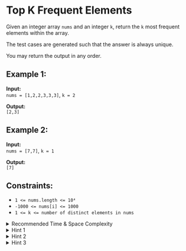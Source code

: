# Top K Frequent Elements

Given an integer array `nums` and an integer `k`, return the `k` most frequent elements within the array.

The test cases are generated such that the answer is always unique.

You may return the output in any order.

## Example 1:

**Input:**  
`nums = [1,2,2,3,3,3]`, `k = 2`

**Output:**  
`[2,3]`

## Example 2:

**Input:**  
`nums = [7,7]`, `k = 1`

**Output:**  
`[7]`

## Constraints:

- `1 <= nums.length <= 10⁴`
- `-1000 <= nums[i] <= 1000`
- `1 <= k <= number of distinct elements in nums`

<details>
<summary>Recommended Time & Space Complexity</summary>

You should aim for a solution with **O(n)** time and **O(n)** space, where `n` is the size of the input array.

</details>

<details>
<summary>Hint 1</summary>

A naive solution would be to count the frequency of each number and then sort the array based on each element’s frequency. After that, we would select the top `k` frequent elements. This would be an **O(n log n)** solution. Though this solution is acceptable, can you think of a better way?

</details>

<details>
<summary>Hint 2</summary>

Can you think of an algorithm which involves grouping numbers based on their frequency?

</details>

<details>
<summary>Hint 3</summary>

Use the **bucket sort** algorithm to create `n` buckets, grouping numbers based on their frequencies from `1` to `n`. Then, pick the top `k` numbers from the buckets, starting from `n` down to `1`.

</details>
